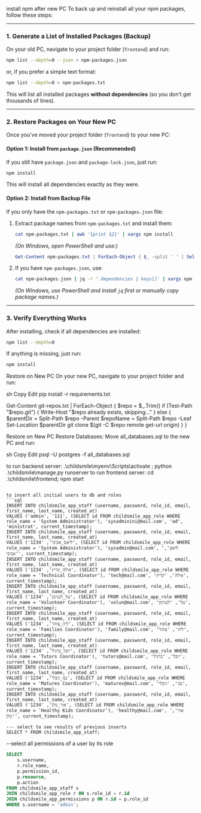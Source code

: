 install npm after new PC 
To back up and reinstall all your npm packages, follow these steps:

---

### **1. Generate a List of Installed Packages (Backup)**
On your old PC, navigate to your project folder (`frontend`) and run:

```sh
npm list --depth=0 --json > npm-packages.json
```

or, if you prefer a simple text format:

```sh
npm list --depth=0 > npm-packages.txt
```

This will list all installed packages **without dependencies** (so you don’t get thousands of lines).

---

### **2. Restore Packages on Your New PC**
Once you've moved your project folder (`frontend`) to your new PC:

#### **Option 1: Install from `package.json` (Recommended)**
If you still have `package.json` and `package-lock.json`, just run:

```sh
npm install
```

This will install all dependencies exactly as they were.

#### **Option 2: Install from Backup File**
If you only have the `npm-packages.txt` or `npm-packages.json` file:

1. Extract package names from `npm-packages.txt` and install them:

   ```sh
   cat npm-packages.txt | awk '{print $2}' | xargs npm install
   ```

   *(On Windows, open PowerShell and use:)*  

   ```powershell
   Get-Content npm-packages.txt | ForEach-Object { $_ -split ' ' | Select-Object -Index 1 } | ForEach-Object { npm install $_ }
   ```

2. If you have `npm-packages.json`, use:

   ```sh
   cat npm-packages.json | jq -r '.dependencies | keys[]' | xargs npm install
   ```

   *(On Windows, use PowerShell and install `jq` first or manually copy package names.)*

---

### **3. Verify Everything Works**
After installing, check if all dependencies are installed:

```sh
npm list --depth=0
```

If anything is missing, just run:

```sh
npm install
```

Restore on New PC
On your new PC, navigate to your project folder and run:

sh
Copy
Edit
pip install -r requirements.txt


Get-Content git-repos.txt | ForEach-Object {
    $repo = $_.Trim()
    if (Test-Path "$repo\.git") {
        Write-Host "$repo already exists, skipping..."
    } else {
        $parentDir = Split-Path $repo -Parent
        $repoName = Split-Path $repo -Leaf
        Set-Location $parentDir
        git clone $(git -C $repo remote get-url origin)
    }
}

Restore on New PC
Restore Databases:
Move all_databases.sql to the new PC and run:

sh
Copy
Edit
psql -U postgres -f all_databases.sql

to run backend server:
 .\childsmile\myenv\Scripts\activate ; python .\childsmile\manage.py runserver
to run frontend server:
cd .\childsmile\frontend; npm start
```

to insert all initial users to db and roles
```sql
INSERT INTO childsmile_app_staff (username, password, role_id, email, first_name, last_name, created_at)
VALUES ('admin', '111', (SELECT id FROM childsmile_app_role WHERE role_name = 'System Administrator'), 'sysadminini@mail.com', 'ad', 'ministrat', current_timestamp);
INSERT INTO childsmile_app_staff (username, password, role_id, email, first_name, last_name, created_at)
VALUES ('ליאם_אביבי', '1234', (SELECT id FROM childsmile_app_role WHERE role_name = 'System Administrator'), 'sysadmin@mail.com', 'ליאם', 'אביבי', current_timestamp);
INSERT INTO childsmile_app_staff (username, password, role_id, email, first_name, last_name, created_at)
VALUES ('אילה_קריץ', '1234', (SELECT id FROM childsmile_app_role WHERE role_name = 'Technical Coordinator'), 'tech@mail.com', 'אילה', 'קריץ', current_timestamp);
INSERT INTO childsmile_app_staff (username, password, role_id, email, first_name, last_name, created_at)
VALUES ('טל_לנגרמן', '1234', (SELECT id FROM childsmile_app_role WHERE role_name = 'Volunteer Coordinator'), 'volun@mail.com', 'טל', 'לנגרמן', current_timestamp);
INSERT INTO childsmile_app_staff (username, password, role_id, email, first_name, last_name, created_at)
VALUES ('ליה_צוהר', '1234', (SELECT id FROM childsmile_app_role WHERE role_name = 'Families Coordinator'), 'family@mail.com', 'ליה', 'צוהר', current_timestamp);
INSERT INTO childsmile_app_staff (username, password, role_id, email, first_name, last_name, created_at)
VALUES ('יובל_ברגיל', '1234', (SELECT id FROM childsmile_app_role WHERE role_name = 'Tutors Coordinator'), 'tutors@mail.com', 'יובל', 'ברגיל', current_timestamp);
INSERT INTO childsmile_app_staff (username, password, role_id, email, first_name, last_name, created_at)
VALUES ('נבו_גיבלי', '1234', (SELECT id FROM childsmile_app_role WHERE role_name = 'Matures Coordinator'), 'matures@mail.com', 'נבו', 'גיבלי', current_timestamp);
INSERT INTO childsmile_app_staff (username, password, role_id, email, first_name, last_name, created_at)    
VALUES ('אור_גולן', '1234', (SELECT id FROM childsmile_app_role WHERE role_name = 'Healthy Kids Coordinator'), 'healthy@mail.com', 'אור', 'גולן', current_timestamp);

--- select to see results of previous inserts
SELECT * FROM childsmile_app_staff;
```
--select all permissions of a user by its role
```sql
SELECT 
    s.username, 
    r.role_name, 
    p.permission_id, 
    p.resource, 
    p.action
FROM childsmile_app_staff s
JOIN childsmile_app_role r ON s.role_id = r.id
JOIN childsmile_app_permissions p ON r.id = p.role_id
WHERE s.username = 'admin';
```

